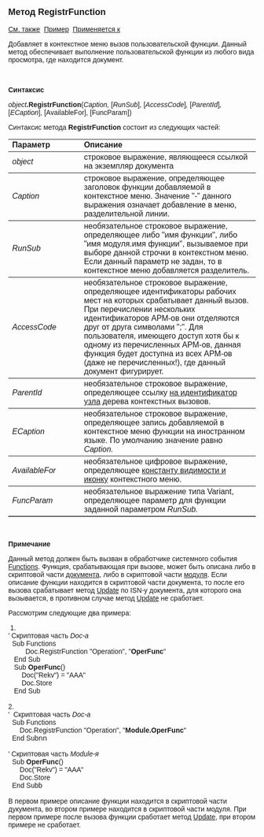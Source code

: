 <html>
<head>
<title>Документ\RegistrFunction</title>
    <style type="text/css">
        .style1 {
            font-family: Arial;
        }
    </style>
</head>

<body>

<p><strong><font size="4" face="Arial">Метод RegistrFunction<br>
</font></strong><font face="Arial"><br>
<a href="../Asdoc.html">См. также</a>&nbsp; <u>Пример</u>&nbsp; <a
href="../Asdoc.html">Применяется к</a></font></p>

<p><font face="Arial">Добавляет в контекстное меню вызов 
пользовательской функции. Данный метод обеспечивает выполнение пользовательской 
функции из любого вида просмотра, где находится документ.</font></p>

<p class="label">&nbsp;</p>

<p class="label"><font face="Arial"><b>Синтаксис</b></font></p>

<p><font face="Arial"><em>object</em><strong>.RegistrFunction</strong>(<em>Caption,
</em>[<em>RunSub</em>]<em>, </em>[<em>AccessCode</em>]<em>, </em>[<em>ParentId</em>]<em>, </em>
[<em>ECaption</em>], [AvailableFor], [FuncParam])</font></p>

<p><font face="Arial">Синтаксис метода <strong>RegistrFunction</strong>
состоит из следующих частей:</font></p>

<table border="1" cellPadding="5" cols="2" frame="below" rules="rows">
<TBODY>
  <tr vAlign="top">
    <td class="label" width="29%"><font face="Arial"><b>Параметр</b></font></td>
    <td class="label" width="79%"><font face="Arial"><strong>Описание</strong></font></td>
  </tr>
  <tr>
    <td width="29%"><font face="Arial"><em>object</em></font></td>
    <td width="79%"><font face="Arial">строковое выражение, являющееся 
	ссылкой на экземпляр документа</font></td>
  </tr>
  <tr>
    <td width="29%"><font face="Arial"><em>Caption</em></font></td>
    <td width="79%"><font face="Arial">строковое выражение, определяющее заголовок 
        функции добавляемой в контекстное меню. Значение &quot;-&quot; 
	данного выражения означает добавление в меню, разделительной линии. </font></td>
  </tr>
  <tr>
    <td width="29%"><font face="Arial"><em>RunSub</em></font></td>
    <td width="79%"><font face="Arial">необязательное строковое выражение, определяющее 
        либо &quot;имя функции&quot;, либо &quot;имя модуля.имя функции&quot;, вызываемое при выборе данной строчки 
	в контекстном меню. Если данный параметр не задан, то в контекстное меню 
	добавляется разделитель.</font></td>
  </tr>
</TBODY>
  <tr>
    <td width="29%"><font face="Arial"><em>AccessCode</em></font></td>
    <td width="79%"><font face="Arial">необязательное строковое 
	выражение, определяющее идентификаторы рабочих мест на которых срабатывает 
	данный вызов. При перечислении нескольких идентификаторов АРМ-ов они 
	отделяются друг от друга символами &quot;;&quot;. Для пользователя, имеющего доступ 
	хотя бы к одному из перечисленных АРМ-ов, данная функция будет доступна из 
	всех АРМ-ов (даже не перечисленных!), где данный документ фигурирует.</font></td>
  </tr>
  <tr>
    <td width="29%"><font face="Arial"><em>ParentId</em></font></td>
    <td width="79%"><font face="Arial">необязательное строковое 
	выражение, определяющее ссылку <a
    href="RegistrNode.html">на идентификатор узла</a> дерева контекстных вызовов.</font></td>
  </tr>
  <tr>
    <td width="29%"><font face="Arial"><em>ЕCaption</em></font></td>
    <td width="79%"><font face="Arial">необязательное строковое выражение, определяющее 
        запись добавляемой в контекстное меню функции на 
	иностранном языке. По умолчанию значение равно <em>Caption.</em></font></td>
  </tr>
    <tr>
    <td width="29%"><font face="Arial"><em>AvailableFor</em></font></td>
    <td width="79%"><font face="Arial">необязательное цифровое 
	выражение, определяющее 
	<a href="../../Constants/const_RegistrFunctionAvailability.html">константу 
	видимости и иконку</a> контекстного меню.</font></td>
    </tr>
<tr>
    <td width="29%"><font face="Arial"><em>FuncParam</em></font></td>
    <td width="79%"><font face="Arial">необязательное выражение типа 
        Variant, определяющее параметр для функции заданной параметром <em>RunSub.</em></font></td>
  </tr>
</table>

<p class="label">&nbsp;</p>

<p class="label"><font face="Arial"><b>Примечание</b></font></p>

<p class="label"><font face="Arial">Данный метод должен быть вызван в 
обработчике системного события
<a href="../../ScriptProcs/FunctionsDoc.html">Functions</a>. Функция, срабатывающая 
    при вызове, может быть описана либо в скриптовой части
    <a href="../../Defs/doc.html">
    документа</a>,&nbsp;либо в скриптовой части <a href="../../Defs/Module.html"> модуля</a>. 
    Если описание функции находится в скриптовой части документа, то после его 
    вызова срабатывает метод <a href="../FrmPttel/Update.html"> Update</a>&nbsp;по ISN-у 
    документа, для которого она вызывается, в противном случае метод
    <a href="../FrmPttel/Update.html"> Update</a> не сработает.</font></p>
    <p class="style1">Рассмотрим следующие два примера:</p>
    <p class="style1">&nbsp;1.
        <span class="style1">
        <br />
        &#39; Скриптовая часть<em> Doc-а</em></span><br />
&nbsp; Sub Functions<br />
&nbsp;&nbsp;&nbsp;&nbsp;&nbsp;&nbsp;&nbsp;&nbsp; Doc.RegistrFunction &quot;Operation&quot;, 
        &quot;<strong>OperFunc</strong>&quot;<br />
&nbsp;&nbsp; End Sub<br />
&nbsp;&nbsp; Sub <strong>OperFunc</strong>()<br />
&nbsp;&nbsp;&nbsp;&nbsp;&nbsp;&nbsp; Doc(&quot;Rekv&quot;) = &quot;AAA&quot;<br />
&nbsp;&nbsp;&nbsp;&nbsp;&nbsp;&nbsp; Doc.Storе<br />
&nbsp;&nbsp; End Sub<br />
        <br />
        2.
        <br />
        <span class="style1">&#39; &nbsp;Скриптовая часть<em> Doc-а</em></span><br class="style1" />
        <span class="style1">&nbsp; Sub Functions </span>
        <br class="style1" />
        <span class="style1">&nbsp;&nbsp;&nbsp;&nbsp;&nbsp; Doc.RegistrFunction &quot;Operation&quot;, 
        &quot;<strong>Module.OperFunc</strong>&quot;</span><br class="style1" />
        <span class="style1">&nbsp; End Subոո</span><br class="style1" />
&nbsp;<br class="style1" />
        <span class="style1">&#39; Скриптовая часть <em>Modulе-я</em></span><br class="style1" />
        <span class="style1">&nbsp; Sub           <strong>OperFunc</strong>()</span><br class="style1" />
        <span class="style1">&nbsp;&nbsp;&nbsp;&nbsp;&nbsp; Doc(&quot;Rekv&quot;) = &quot;AAA&quot;</span><br 
            class="style1" />
        <span class="style1">&nbsp;&nbsp;&nbsp;&nbsp;&nbsp; Doc.Store</span><br class="style1" />
        <span class="style1">&nbsp; End Subb<br />
        <br Здесь, после вызова <font face="Arial">В первом примере описание функции 
        находится в скриптовой части дукумента, во втором примере находится в скриптовой части 
        модуля. При первом примере после <font face="Arial">
        вызова функции сработает метод <a href="../FrmPttel/Update.html"> Update</a>, при 
        втором примере не сработает</font>.</span></p>
    <p class="style1">&nbsp;</p>
    <p class="label">&nbsp;</p>
    <p class="label">&nbsp;</p>

<p class="label">&nbsp;</p>
</body>
</html>
